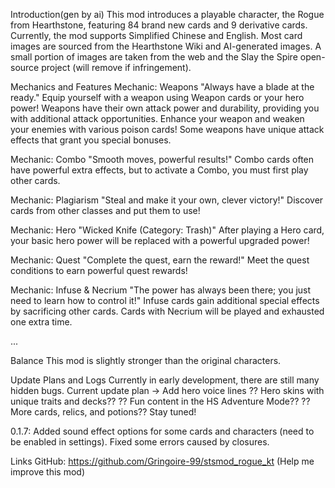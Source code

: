Introduction(gen by ai)
This mod introduces a playable character, the Rogue from Hearthstone, featuring 84 brand new cards and 9 derivative
cards. Currently, the mod supports Simplified Chinese and English.
Most card images are sourced from the Hearthstone Wiki and AI-generated images. A small portion of images are taken from
the web and the Slay the Spire open-source project (will remove if infringement).

Mechanics and Features
Mechanic: Weapons
"Always have a blade at the ready."
Equip yourself with a weapon using Weapon cards or your hero power! Weapons have their own attack power and durability,
providing you with additional attack opportunities. Enhance your weapon and weaken your enemies with various poison
cards! Some weapons have unique attack effects that grant you special bonuses.

Mechanic: Combo
"Smooth moves, powerful results!"
Combo cards often have powerful extra effects, but to activate a Combo, you must first play other cards.

Mechanic: Plagiarism
"Steal and make it your own, clever victory!"
Discover cards from other classes and put them to use!

Mechanic: Hero
"Wicked Knife (Category: Trash)"
After playing a Hero card, your basic hero power will be replaced with a powerful upgraded power!

Mechanic: Quest
"Complete the quest, earn the reward!"
Meet the quest conditions to earn powerful quest rewards!

Mechanic: Infuse & Necrium
"The power has always been there; you just need to learn how to control it!"
Infuse cards gain additional special effects by sacrificing other cards.
Cards with Necrium will be played and exhausted one extra time.

...

Balance
This mod is slightly stronger than the original characters.

Update Plans and Logs
Currently in early development, there are still many hidden bugs.
Current update plan -> Add hero voice lines
?? Hero skins with unique traits and decks??
?? Fun content in the HS Adventure Mode??
?? More cards, relics, and potions??
Stay tuned!

0.1.7:
Added sound effect options for some cards and characters (need to be enabled in settings).
Fixed some errors caused by closures.

Links
GitHub: https://github.com/Gringoire-99/stsmod_rogue_kt (Help me improve this mod)